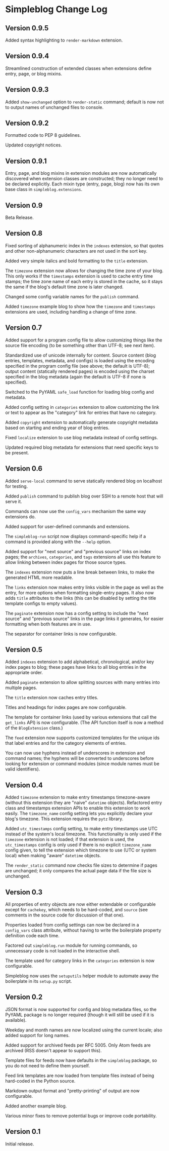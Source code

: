 Simpleblog Change Log
=====================

Version 0.9.5
-------------

Added syntax highlighting to ``render-markdown`` extension.

Version 0.9.4
-------------

Streamlined construction of extended classes when extensions define
entry, page, or blog mixins.

Version 0.9.3
-------------

Added ``show-unchanged`` option to ``render-static`` command; default
is now not to output names of unchanged files to console.

Version 0.9.2
-------------

Formatted code to PEP 8 guidelines.

Updated copyright notices.

Version 0.9.1
-------------

Entry, page, and blog mixins in extension modules are now automatically
discovered when extension classes are constructed; they no longer need
to be declared explicitly. Each mixin type (entry, page, blog) now has
its own base class in ``simpleblog.extensions``.

Version 0.9
-----------

Beta Release.

Version 0.8
-----------

Fixed sorting of alphanumeric index in the ``indexes`` extension,
so that quotes and other non-alphanumeric characters are not used
in the sort key.

Added very simple italics and bold formatting to the ``title``
extension.

The ``timezone`` extension now allows for changing the time zone
of your blog. This only works if the ``timestamps`` extension is
used to cache entry time stamps; the time zone name of each entry
is stored in the cache, so it stays the same if the blog's default
time zone is later changed.

Changed some config variable names for the ``publish`` command.

Added ``timezone`` example blog to show how the ``timezone`` and
``timestamps`` extensions are used, including handling a change of
time zone.

Version 0.7
-----------

Added support for a program config file to allow customizing things
like the source file encoding (to be something other than UTF-8;
see next item).

Standardized use of unicode internally for content. Source content
(blog entries, templates, metadata, and configs) is loaded using
the encoding specified in the program config file (see above; the
default is UTF-8); output content (statically rendered pages) is
encoded using the charset specified in the blog metadata (again
the default is UTF-8 if none is specified).

Switched to the PyYAML ``safe_load`` function for loading blog config
and metadata.

Added config setting in ``categories`` extension to allow customizing
the link or text to appear as the "category" link for entries that
have no category.

Added ``copyright`` extension to automatically generate copyright
metadata based on starting and ending year of blog entries.

Fixed ``localize`` extension to use blog metadata instead of config
settings.

Updated required blog metadata for extensions that need specific
keys to be present.

Version 0.6
-----------

Added ``serve-local`` command to serve statically rendered blog
on localhost for testing.

Added ``publish`` command to publish blog over SSH to a remote
host that will serve it.

Commands can now use the ``config_vars`` mechanism the same way
extensions do.

Added support for user-defined commands and extensions.

The ``simpleblog-run`` script now displays command-specific help
if a command is provided along with the ``--help`` option.

Added support for "next source" and "previous source" links on
index pages; the ``archives``, ``categories``, and ``tags``
extensions all use this feature to allow linking between index
pages for those source types.

The ``indexes`` extension now puts a line break between links,
to make the generated HTML more readable.

The ``links`` extension now makes entry links visible in the page
as well as the entry, for more options when formatting single-entry
pages. It also now adds ``title`` attributes to the links (this can
be disabled by setting the title template configs to empty values).

The ``paginate`` extension now has a config setting to include the
"next source" and "previous source" links in the page links it
generates, for easier formatting when both features are in use.

The separator for container links is now configurable.

Version 0.5
-----------

Added ``indexes`` extension to add alphabetical, chronological,
and/or key index pages to blog; these pages have links to all blog
entries in the appropriate order.

Added ``paginate`` extension to allow splitting sources with many
entries into multiple pages.

The ``title`` extension now caches entry titles.

Titles and headings for index pages are now configurable.

The template for container links (used by various extensions that
call the ``get_links`` API) is now configurable. (The API function
itself is now a method of the ``BlogExtension`` class.)

The ``feed`` extension now supports customized templates for the
unique ids that label entries and for the category elements of
entries.

You can now use hyphens instead of underscores in extension and
command names; the hyphens will be converted to underscores before
looking for extension or command modules (since module names must
be valid identifiers).

Version 0.4
-----------

Added ``timezone`` extension to make entry timestamps timezone-aware
(without this extension they are "naive" ``datetime`` objects).
Refactored entry class and timestamps extension APIs to enable this
extension to work easily. The ``timezone_name`` config setting lets
you explicitly declare your blog's timezone. This extension requires
the ``pytz`` library.

Added ``utc_timestamps`` config setting, to make entry timestamps
use UTC instead of the system's local timezone. This functionality is
only used if the ``timezone`` extension is not loaded; if that extension
is used, the ``utc_timestamps`` config is only used if there is no
explicit ``timezone_name`` config given, to tell the extension which
timezone to use (UTC or system local) when making "aware" ``datetime``
objects.

The ``render_static`` command now checks file sizes to determine if
pages are unchanged; it only compares the actual page data if the file
size is unchanged.

Version 0.3
-----------

All properties of entry objects are now either extendable or
configurable except for ``cachekey``, which needs to be hard-coded,
and ``source`` (see comments in the source code for discussion of
that one).

Properties loaded from config settings can now be declared in a
``config_vars`` class attribute, without having to write the
boilerplate property definition code each time.

Factored out ``simpleblog.run`` module for running commands, so
unnecessary code is not loaded in the interactive shell.

The template used for category links in the ``categories``
extension is now configurable.

Simpleblog now uses the ``setuputils`` helper module to automate
away the boilerplate in its ``setup.py`` script.

Version 0.2
-----------

JSON format is now supported for config and blog metadata files,
so the PyYAML package is no longer required (though it will still
be used if it is available).

Weekday and month names are now localized using the current locale;
also added support for long names.

Added support for archived feeds per RFC 5005. Only Atom feeds are
archived (RSS doesn't appear to support this).

Template files for feeds now have defaults in the ``simpleblog``
package, so you do not need to define them yourself.

Feed link templates are now loaded from template files instead of
being hard-coded in the Python source.

Markdown output format and "pretty-printing" of output are now
configurable.

Added another example blog.

Various minor fixes to remove potential bugs or improve code
portability.

Version 0.1
-----------

Initial release.
